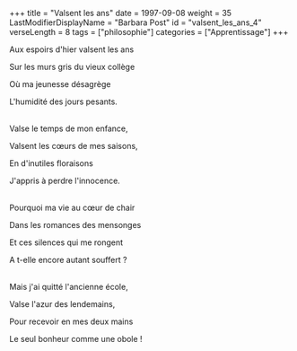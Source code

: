 +++
title = "Valsent les ans"
date = 1997-09-08
weight = 35
LastModifierDisplayName = "Barbara Post"
id = "valsent_les_ans_4"
verseLength = 8
tags = ["philosophie"]
categories = ["Apprentissage"]
+++

Aux espoirs d'hier valsent les ans

Sur les murs gris du vieux collège

Où ma jeunesse désagrège

L'humidité des jours pesants.

 \
Valse le temps de mon enfance,

Valsent les cœurs de mes saisons,

En d'inutiles floraisons

J'appris à perdre l'innocence.

 \
Pourquoi ma vie au cœur de chair

Dans les romances des mensonges

Et ces silences qui me rongent

A t-elle encore autant souffert ?

 \
Mais j'ai quitté l'ancienne école,

Valse l'azur des lendemains,

Pour recevoir en mes deux mains

Le seul bonheur comme une obole !
